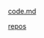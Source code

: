 
[code.md](https://github.com/CassandraTheatro/CartesianTheater/blob/main/code.md)

[repos](https://github.com/CassandraTheatro/CartesianTheater/blob/main/repos)


